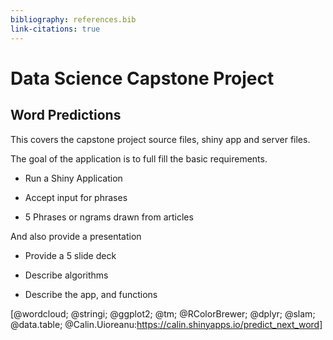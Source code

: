 ```yaml
---
bibliography: references.bib
link-citations: true
---
```


# Data Science Capstone Project

## Word Predictions

This covers the capstone project source files, shiny app and server files.

The goal of the application is to full fill the basic requirements.

-   Run a Shiny Application

-   Accept input for phrases

-   5 Phrases or ngrams drawn from articles

And also provide a presentation

-   Provide a 5 slide deck

-   Describe algorithms

-   Describe the app, and functions

[@wordcloud; @stringi; @ggplot2; @tm; @RColorBrewer; @dplyr; @slam; @data.table; @Calin.Uioreanu:https://calin.shinyapps.io/predict_next_word]
